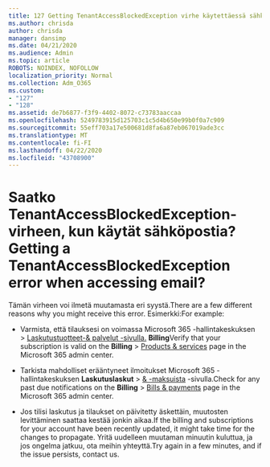 ```yaml
---
title: 127 Getting TenantAccessBlockedException virhe käytettäessä sähköpostia?
ms.author: chrisda
author: chrisda
manager: dansimp
ms.date: 04/21/2020
ms.audience: Admin
ms.topic: article
ROBOTS: NOINDEX, NOFOLLOW
localization_priority: Normal
ms.collection: Adm_O365
ms.custom:
- "127"
- "128"
ms.assetid: de7b6877-f3f9-4402-8072-c73783aaccaa
ms.openlocfilehash: 5249783915d125703c1c5d4b650e99b0f0a7c909
ms.sourcegitcommit: 55eff703a17e500681d8fa6a87eb067019ade3cc
ms.translationtype: MT
ms.contentlocale: fi-FI
ms.lasthandoff: 04/22/2020
ms.locfileid: "43708900"
---
```

# <a name="getting-a-tenantaccessblockedexception-error-when-accessing-email"></a><span data-ttu-id="68c82-102">Saatko TenantAccessBlockedException-virheen, kun käytät sähköpostia?</span><span class="sxs-lookup"><span data-stu-id="68c82-102">Getting a TenantAccessBlockedException error when accessing email?</span></span>

<span data-ttu-id="68c82-103">Tämän virheen voi ilmetä muutamasta eri syystä.</span><span class="sxs-lookup"><span data-stu-id="68c82-103">There are a few different reasons why you might receive this error.</span></span> <span data-ttu-id="68c82-104">Esimerkki:</span><span class="sxs-lookup"><span data-stu-id="68c82-104">For example:</span></span>

- <span data-ttu-id="68c82-105">Varmista, että tilauksesi on voimassa Microsoft 365 -hallintakeskuksen \> [Laskutustuotteet-& palvelut -sivulla.](https://portal.office.com/adminportal/home#/subscriptions) **Billing**</span><span class="sxs-lookup"><span data-stu-id="68c82-105">Verify that your subscription is valid on the **Billing** \> [Products & services](https://portal.office.com/adminportal/home#/subscriptions) page in the Microsoft 365 admin center.</span></span>

- <span data-ttu-id="68c82-106">Tarkista mahdolliset erääntyneet ilmoitukset Microsoft 365 -hallintakeskuksen **Laskutuslaskut** \> [& -maksuista](https://portal.office.com/adminportal/home#/billoverview) -sivulla.</span><span class="sxs-lookup"><span data-stu-id="68c82-106">Check for any past due notifications on the **Billing** \> [Bills & payments](https://portal.office.com/adminportal/home#/billoverview) page in the Microsoft 365 admin center.</span></span>

- <span data-ttu-id="68c82-107">Jos tilisi laskutus ja tilaukset on päivitetty äskettäin, muutosten levittäminen saattaa kestää jonkin aikaa.</span><span class="sxs-lookup"><span data-stu-id="68c82-107">If the billing and subscriptions for your account have been recently updated, it might take time for the changes to propagate.</span></span> <span data-ttu-id="68c82-108">Yritä uudelleen muutaman minuutin kuluttua, ja jos ongelma jatkuu, ota meihin yhteyttä.</span><span class="sxs-lookup"><span data-stu-id="68c82-108">Try again in a few minutes, and if the issue persists, contact us.</span></span>
